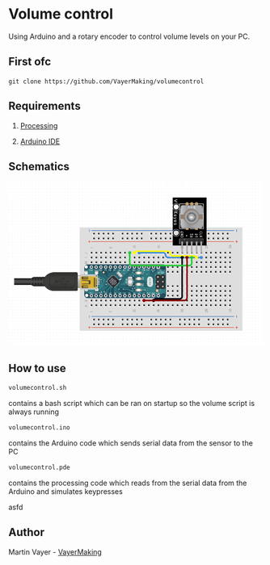 # Volume control



Using Arduino and a rotary encoder to control volume levels on your PC.



## First ofc

    git clone https://github.com/VayerMaking/volumecontrol

## Requirements

  1. [Processing](https://processing.org/download/)



  2. [Arduino IDE](https://www.arduino.cc/en/main/software)


## Schematics

![schematic](https://github.com/VayerMaking/volumecontroller/blob/master/Screenshot_20200801_175618.png)

## How to use

```sh
volumecontrol.sh
```
contains a bash script which can be ran on startup so the volume script is always running

```sh
volumecontrol.ino
```
contains the Arduino code which sends serial data from the sensor to the PC

```sh
volumecontrol.pde
```
contains the processing code which reads from the serial data from the Arduino and simulates keypresses

asfd

## Author

Martin Vayer - [VayerMaking](https://github.com/VayerMaking)
